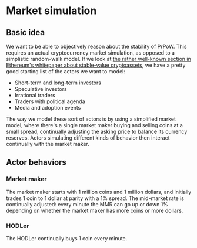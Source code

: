 # Market simulation

## Basic idea

We want to be able to objectively reason about the stability of PrPoW. This requires an actual cryptocurrency market simulation, as opposed to a simplistic random-walk model. If we look at [the rather well-known section in Ethereum's whitepaper about stable-value cryptoassets](https://github.com/ethereum/wiki/wiki/Problems#10-stable-value-cryptoassets), we have a pretty good starting list of the actors we want to model:

* Short-term and long-term investors
* Speculative investors
* Irrational traders
* Traders with political agenda
* Media and adoption events

The way we model these sort of actors is by using a simplified market model, where there's a single market maker buying and selling coins at a small spread, continually adjusting the asking price to balance its currency reserves. Actors simulating different kinds of behavior then interact continually with the market maker.

## Actor behaviors

### Market maker

The market maker starts with 1 million coins and 1 million dollars, and initially trades 1 coin to 1 dollar at parity with a 1% spread. The mid-market rate is continually adjusted: every minute the MMR can go up or down 1% depending on whether the market maker has more coins or more dollars.

### HODLer

The HODLer continually buys 1 coin every minute.



